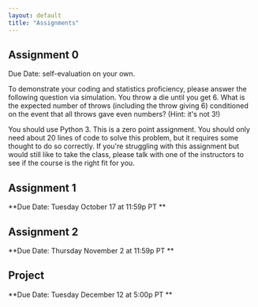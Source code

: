 ```yaml
---
layout: default
title: "Assignments"
---
```


## Assignment 0
Due Date: self-evaluation on your own.

To demonstrate your coding and statistics proficiency, please answer the following question via simulation. You throw a die until you get 6. What is the expected number of throws (including the throw giving 6) conditioned on the event that all throws gave even numbers? (Hint: it's not 3!)

You should use Python 3. This is a zero point assignment. You should only need about 20 lines of code to solve this problem, but it requires some thought to do so correctly. If you're struggling with this assignment but would still like to take the class, please talk with one of the instructors to see if the course is the right fit for you. 

## Assignment 1
**Due Date: Tuesday October 17 at 11:59p PT **

<!--
[Assignment details](assignment1) (WARNING: not yet finalized)
-->

## Assignment 2
**Due Date: Thursday November 2 at 11:59p PT **

<!--
[Assignment details](assignment2) (WARNING: not yet finalized)
-->

<!--
## Assignment 3
**Due Date: Thursday November 17th at 11:59p PT **

[Assignment details](assignment3)
-->

## Project
**Due Date: Tuesday December 12 at 5:00p PT **

<!--
[Assignment details](project)
-->
